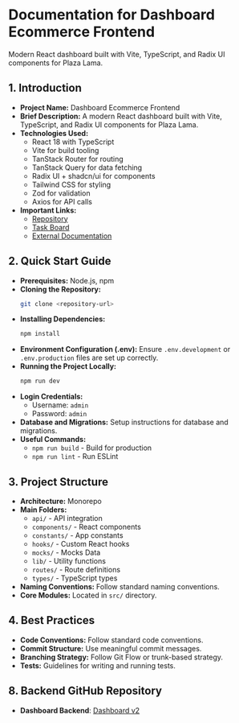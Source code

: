 
# Documentation for Dashboard Ecommerce Frontend

Modern React dashboard built with Vite, TypeScript, and Radix UI components for Plaza Lama.


## 1. Introduction
- **Project Name:** Dashboard Ecommerce Frontend
- **Brief Description:** A modern React dashboard built with Vite, TypeScript, and Radix UI components for Plaza Lama.
- **Technologies Used:**
  - React 18 with TypeScript
  - Vite for build tooling
  - TanStack Router for routing
  - TanStack Query for data fetching
  - Radix UI + shadcn/ui for components
  - Tailwind CSS for styling
  - Zod for validation
  - Axios for API calls
- **Important Links:**
  - [Repository](#)
  - [Task Board](#)
  - [External Documentation](#)

## 2. Quick Start Guide
- **Prerequisites:** Node.js, npm
- **Cloning the Repository:**
  ```bash
  git clone <repository-url>
  ```
- **Installing Dependencies:**
  ```bash
  npm install
  ```
- **Environment Configuration (.env):** Ensure `.env.development` or `.env.production` files are set up correctly.
- **Running the Project Locally:**
  ```bash
  npm run dev
  ```
- **Login Credentials:**
  - Username: `admin`
  - Password: `admin`
- **Database and Migrations:** Setup instructions for database and migrations.
- **Useful Commands:**
  - `npm run build` - Build for production
  - `npm run lint` - Run ESLint

## 3. Project Structure
- **Architecture:** Monorepo
- **Main Folders:**
  - `api/` - API integration
  - `components/` - React components
  - `constants/` - App constants
  - `hooks/` - Custom React hooks
  - `mocks/` - Mocks Data
  - `lib/` - Utility functions
  - `routes/` - Route definitions
  - `types/` - TypeScript types
- **Naming Conventions:** Follow standard naming conventions.
- **Core Modules:** Located in `src/` directory.

## 4. Best Practices
- **Code Conventions:** Follow standard code conventions.
- **Commit Structure:** Use meaningful commit messages.
- **Branching Strategy:** Follow Git Flow or trunk-based strategy.
- **Tests:** Guidelines for writing and running tests.

## 8. Backend GitHub Repository

- **Dashboard Backend**: [Dashboard v2](https://github.com/CamiloMaria/dashboard-backend)


